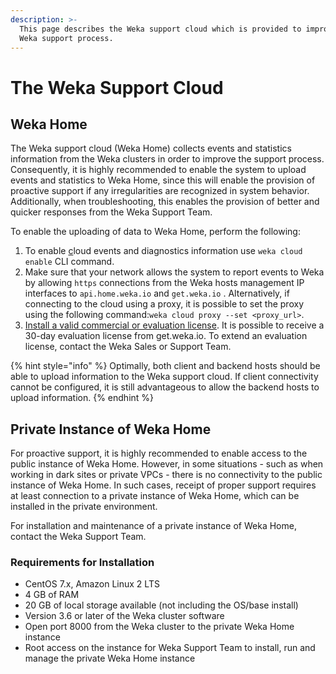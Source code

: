 ```yaml
---
description: >-
  This page describes the Weka support cloud which is provided to improve the
  Weka support process.
---
```


# The Weka Support Cloud

## Weka Home

The Weka support cloud (Weka Home) collects events and statistics information from the Weka clusters in order to improve the support process. Consequently, it is highly recommended to enable the system to upload events and statistics to Weka Home, since this will enable the provision of proactive support if any irregularities are recognized in system behavior. Additionally, when troubleshooting, this enables the provision of better and quicker responses from the Weka Support Team.

To enable the uploading of data to Weka Home, perform the following:

1. To enable [c](../install/bare-metal/using-cli.md#stage-4-enabling-cloud-event-notifications-optional)loud events and diagnostics information use `weka cloud enable` CLI command.
2. Make sure that your network allows the system to report events to Weka by allowing `https` connections from the Weka hosts management IP interfaces to `api.home.weka.io` and `get.weka.io` . Alternatively, if connecting to the cloud using a proxy, it is possible to set the proxy using the following command:`weka cloud proxy --set <proxy_url>`.
3. [Install a valid commercial or evaluation license](../licensing/overview.md).  It is possible to receive a 30-day evaluation license from get.weka.io. To extend an evaluation license, contact the Weka Sales or Support Team.

{% hint style="info" %}
Optimally, both client and backend hosts should be able to upload information to the Weka support cloud. If client connectivity cannot be configured, it is still advantageous to allow the backend hosts to upload information.
{% endhint %}

## Private Instance of Weka Home

For proactive support, it is highly recommended to enable access to the public instance of Weka Home. However, in some situations - such as when working in dark sites or private VPCs - there is no connectivity to the public instance of Weka Home. In such cases, receipt of proper support requires at least connection to a private instance of Weka Home, which can be installed in the private environment.

For installation and maintenance of a private instance of Weka Home, contact the Weka Support Team.

### Requirements for Installation

* CentOS 7.x, Amazon Linux 2 LTS
* 4 GB of RAM
* 20 GB of local storage available (not including the OS/base install)
* Version 3.6 or later of the Weka cluster software
* Open port 8000 from the Weka cluster to the private Weka Home instance
* Root access on the instance for Weka Support Team to install, run and manage the private Weka Home instance
